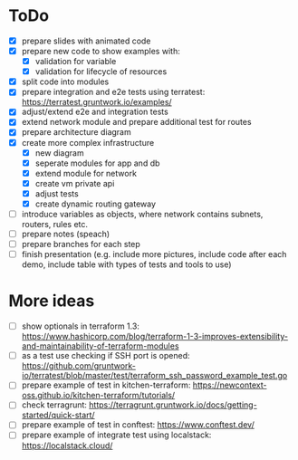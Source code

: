 # ToDo

- [x] prepare slides with animated code
- [x] prepare new code to show examples with:
  - [x] validation for variable
  - [x] validation for lifecycle of resources 
- [x] split code into modules
- [x] prepare integration and e2e tests using terratest: https://terratest.gruntwork.io/examples/
- [x] adjust/extend e2e and integration tests
- [x] extend network module and prepare additional test for routes
- [x] prepare architecture diagram
- [x] create more complex infrastructure
  - [x] new diagram
  - [x] seperate modules for app and db
  - [x] extend module for network
  - [x] create vm private api
  - [x] adjust tests
  - [x] create dynamic routing gateway
- [ ] introduce variables as objects, where network contains subnets, routers, rules etc.
- [ ] prepare notes (speach)
- [ ] prepare branches for each step
- [ ] finish presentation (e.g. include more pictures, include code after each demo, include table with types of tests and tools to use)

# More ideas

- [ ] show optionals in terraform 1.3: https://www.hashicorp.com/blog/terraform-1-3-improves-extensibility-and-maintainability-of-terraform-modules
- [ ] as a test use checking if SSH port is opened: https://github.com/gruntwork-io/terratest/blob/master/test/terraform_ssh_password_example_test.go
- [ ] prepare example of test in kitchen-terraform: https://newcontext-oss.github.io/kitchen-terraform/tutorials/
- [ ] check terragrunt: https://terragrunt.gruntwork.io/docs/getting-started/quick-start/
- [ ] prepare example of test in conftest: https://www.conftest.dev/
- [ ] prepare example of integrate test using localstack: https://localstack.cloud/
